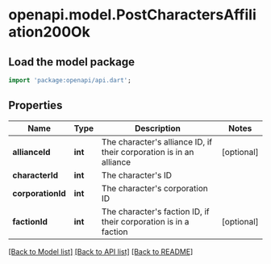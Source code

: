 # openapi.model.PostCharactersAffiliation200Ok

## Load the model package
```dart
import 'package:openapi/api.dart';
```

## Properties
Name | Type | Description | Notes
------------ | ------------- | ------------- | -------------
**allianceId** | **int** | The character's alliance ID, if their corporation is in an alliance | [optional] 
**characterId** | **int** | The character's ID | 
**corporationId** | **int** | The character's corporation ID | 
**factionId** | **int** | The character's faction ID, if their corporation is in a faction | [optional] 

[[Back to Model list]](../README.md#documentation-for-models) [[Back to API list]](../README.md#documentation-for-api-endpoints) [[Back to README]](../README.md)


